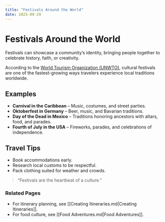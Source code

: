 ```yaml
---
title: "Festivals Around the World"
date: 2025-09-29
---
```


# Festivals Around the World
Festivals can showcase a community’s identity, bringing people together to celebrate history, faith, or creativity.

According to the [World Tourism Organization (UNWTO)](https://www.unwto.org), cultural festivals are one of the fastest-growing ways travelers experience local traditions worldwide.

## Examples
- **Carnival in the Caribbean** – Music, costumes, and street parties.  
- **Oktoberfest in Germany** – Beer, music, and Bavarian traditions.  
- **Day of the Dead in Mexico** – Traditions honoring ancestors with altars, food, and parades.  
- **Fourth of July in the USA** – Fireworks, parades, and celebrations of independence.  

## Travel Tips
- Book accommodations early.  
- Research local customs to be respectful.  
- Pack clothing suited for weather and crowds.  

> “Festivals are the heartbeat of a culture.”

### Related Pages
- For itinerary planning, see [[Creating Itineraries.md|Creating Itineraries]].  
- For food culture, see [[Food Adventures.md|Food Adventures]].  
